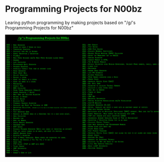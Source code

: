 # Programming Projects for N00bz
Learing python programming by making projects based on "/g/'s Programming Projects for N00bz"

![Image](/assets/Programming-Projects-for-N00bz.png?raw=true "Programming Projects for N00bz")
